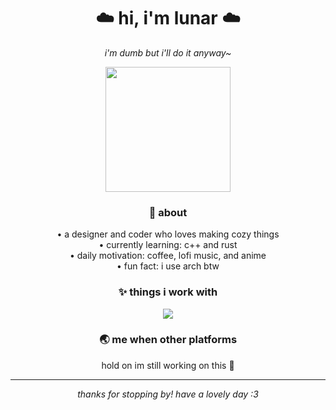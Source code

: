 <div align="center">
  
# ☁️ hi, i'm lunar ☁️

*i'm dumb but i'll do it anyway~*

<img src="https://camo.githubusercontent.com/b80422fc13f266f0f0cbbab10a2a31aebe3daa126669a5a2f27378ad334e3ffd/68747470733a2f2f632e74656e6f722e636f6d2f4e6a624c514376516f433841414141642f74656e6f722e676966" width="200"/>


### 🌺 about
• a designer and coder who loves making cozy things  
• currently learning: c++ and rust  
• daily motivation: coffee, lofi music, and anime  
• fun fact: i use arch btw  

### ✨ things i work with
<img src="https://skillicons.dev/icons?i=js,svelte,python,nodejs,html,css,rust,cpp,git,vscode,figma,arch&theme=dark" />

### 🌏 me when other platforms
hold on im still working on this 🥲

---

*thanks for stopping by! have a lovely day :3*

</div>
